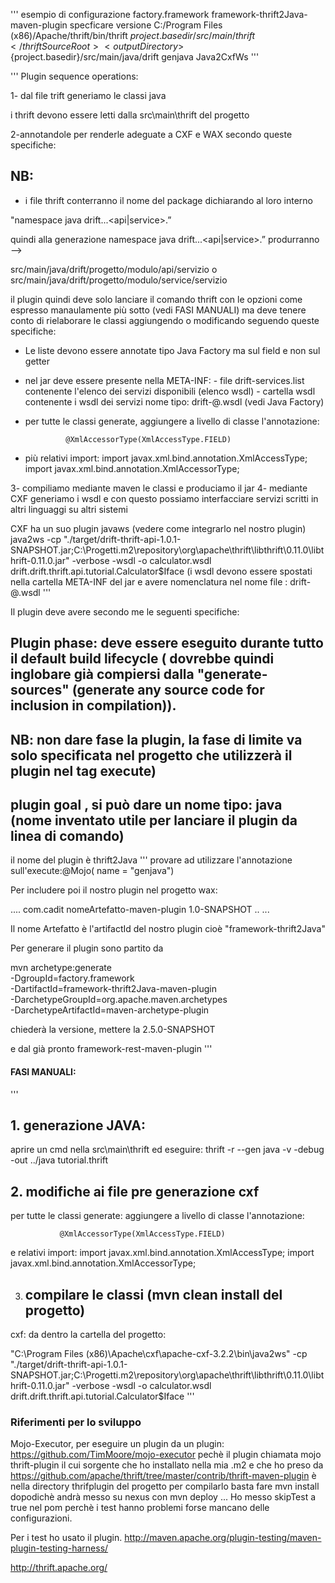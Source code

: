  '''
 esempio di configurazione
    <plugin>
            <groupId>factory.framework</groupId>
            <artifactId>framework-thrift2Java-maven-plugin</artifactId>
            <version>specficare versione</version>
            <configuration>
                <thriftExecutable>C:/Program Files (x86)/Apache/thrift/bin/thrift</thriftExecutable>
                <thriftSourceRoot>${project.basedir}/src/main/thrift</thriftSourceRoot>
                <outputDirectory>${project.basedir}/src/main/java/drift</outputDirectory>
            </configuration>
            <executions>
                <execution>
                    <!--<phase>non serve</phase>-->
                    <goals>
                        <goal>genjava</goal> <!-- genera il java dai file thrift -->
                        <goal>Java2CxfWs</goal><!-- converte i servizi java in wsdl -->
                    </goals>
                </execution>
            </executions>
        </plugin>
'''

'''
Plugin sequence operations:

1-	dal file trift generiamo le classi java

i thrift devono essere letti dalla src\main\thrift del progetto

2-annotandole per renderle adeguate a CXF e WAX secondo queste specifiche:


## NB:
*  i file thrift conterranno il nome del package dichiarando al loro interno

"namespace java drift.<progetto>.<modulo>.<api|service>.<servizio>”

quindi alla generazione
namespace java drift.<progetto>.<modulo>.<api|service>.<servizio>”  produrranno -->

src/main/java/drift/progetto/modulo/api/servizio
o
src/main/java/drift/progetto/modulo/service/servizio

il plugin quindi deve solo lanciare il comando thrift con le opzioni come espresso manaulamente più sotto (vedi FASI MANUALI)
ma deve tenere conto di rielaborare le classi aggiungendo o modificando seguendo queste specifiche:

* Le liste devono essere annotate tipo Java Factory ma sul field e non sul getter

* nel jar deve essere presente nella META-INF:
                  - file drift-services.list contenente l'elenco dei servizi disponibili (elenco wsdl)
                  - cartella wsdl contenente i wsdl dei servizi nome tipo: drift-<modulo>@<servizio>.wsdl (vedi Java Factory)

* per tutte le classi generate, aggiungere a livello di classe l'annotazione:

               @XmlAccessorType(XmlAccessType.FIELD)

* più relativi import:
               import javax.xml.bind.annotation.XmlAccessType;
               import javax.xml.bind.annotation.XmlAccessorType;


3-	compiliamo mediante maven le classi e produciamo il jar
4-	mediante CXF generiamo i wsdl e con questo possiamo interfacciare servizi scritti in altri linguaggi su altri sistemi

CXF ha un suo plugin javaws (vedere come integrarlo nel nostro plugin)
java2ws -cp
"./target/drift-thrift-api-1.0.1-SNAPSHOT.jar;C:\Progetti\.m2\repository\org\apache\thrift\libthrift\0.11.0\libthrift-0.11.0.jar"
-verbose -wsdl
-o calculator.wsdl
drift.drift.thrift.api.tutorial.Calculator$Iface
(i wsdl devono essere spostati nella cartella META-INF del jar e avere nomenclatura nel nome file : drift-<modulo>@<servizio>.wsdl
'''


Il plugin deve avere secondo me le seguenti specifiche:

## Plugin phase: deve essere eseguito durante  tutto il default build lifecycle ( dovrebbe quindi inglobare già compiersi dalla "generate-sources"	(generate any source code for inclusion in compilation)).
## NB: non dare fase la plugin, la fase di limite va solo specificata nel progetto che utilizzerà il plugin nel tag execute)
##  plugin goal , si può dare un nome tipo:  java (nome inventato utile per lanciare il plugin da linea di comando)
il nome del plugin è thrift2Java
'''
provare ad utilizzare l'annotazione sull'execute:@Mojo( name = "genjava")

Per includere poi il nostro plugin nel progetto wax:

<build>
....
<plugins>
      <plugin>
        <groupId>com.cadit</groupId>
        <artifactId>nomeArtefatto-maven-plugin</artifactId>
        <version>1.0-SNAPSHOT</version>
      </plugin>
    </plugins>
..
...
</build>

Il nome Artefatto è l'artifactId del nostro plugin cioè "framework-thrift2Java"

Per generare il plugin sono partito da

mvn archetype:generate \
  -DgroupId=factory.framework \
  -DartifactId=framework-thrift2Java-maven-plugin \
  -DarchetypeGroupId=org.apache.maven.archetypes \
  -DarchetypeArtifactId=maven-archetype-plugin

chiederà la versione, mettere la 2.5.0-SNAPSHOT

e dal già pronto framework-rest-maven-plugin
'''

#### FASI MANUALI:

'''
## 1. generazione JAVA:
aprire un cmd nella src\main\thrift ed eseguire:
               thrift -r --gen java -v -debug -out ../java tutorial.thrift

## 2. modifiche ai file pre generazione cxf
per tutte le classi generate: aggiungere a livello di classe l'annotazione:

               @XmlAccessorType(XmlAccessType.FIELD)

e relativi import:
               import javax.xml.bind.annotation.XmlAccessType;
               import javax.xml.bind.annotation.XmlAccessorType;

3. ## compilare le classi (mvn clean install del progetto)

cxf:
da dentro la cartella del progetto:

"C:\Program Files (x86)\Apache\cxf\apache-cxf-3.2.2\bin\java2ws" -cp "./target/drift-thrift-api-1.0.1-SNAPSHOT.jar;C:\Progetti\.m2\repository\org\apache\thrift\libthrift\0.11.0\libthrift-0.11.0.jar" -verbose -wsdl -o calculator.wsdl drift.drift.thrift.api.tutorial.Calculator$Iface
'''

### Riferimenti per lo sviluppo
Mojo-Executor, per eseguire un plugin da un plugin:
https://github.com/TimMoore/mojo-executor
pechè il plugin chiamata mojo
thrift-plugin il cui sorgente che ho installato nella mia .m2 e che ho preso da
https://github.com/apache/thrift/tree/master/contrib/thrift-maven-plugin
è nella directory thrifplugin del progetto
per compilarlo basta fare mvn install
dopodichè andrà messo su nexus con mvn deploy ...
Ho messo skipTest a true nel pom perchè i test hanno problemi forse mancano delle configurazioni.

Per i test ho usato il plugin.
http://maven.apache.org/plugin-testing/maven-plugin-testing-harness/

http://thrift.apache.org/



